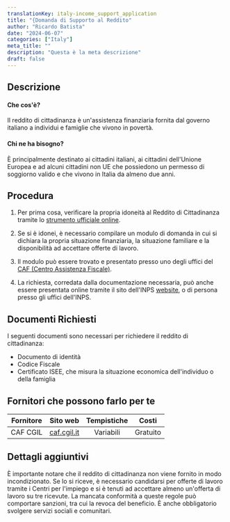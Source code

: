 ```yaml
---
translationKey: italy-income_support_application
title: "{Domanda di Supporto al Reddito"
author: "Ricardo Batista"
date: "2024-06-07"
categories: ["Italy"]
meta_title: ""
description: "Questa è la meta descrizione"
draft: false
---
```


## Descrizione
#### Che cos'è?
Il reddito di cittadinanza è un'assistenza finanziaria fornita dal governo italiano a individui e famiglie che vivono in povertà.

#### Chi ne ha bisogno?
È principalmente destinato ai cittadini italiani, ai cittadini dell'Unione Europea e ad alcuni cittadini non UE che possiedono un permesso di soggiorno valido e che vivono in Italia da almeno due anni.

## Procedura

1. Per prima cosa, verificare la propria idoneità al Reddito di Cittadinanza tramite lo [strumento ufficiale online](https://www.reddit.com/r/italy/).

2. Se si è idonei, è necessario compilare un modulo di domanda in cui si dichiara la propria situazione finanziaria, la situazione familiare e la disponibilità ad accettare offerte di lavoro.

3. Il modulo può essere trovato e presentato presso uno degli uffici del [CAF (Centro Assistenza Fiscale)](https://www.caf.cgil.it/).

4. La richiesta, corredata dalla documentazione necessaria, può anche essere presentata online tramite il sito dell'INPS [website](https://www.inps.it), o di persona presso gli uffici dell'INPS.

## Documenti Richiesti

I seguenti documenti sono necessari per richiedere il reddito di cittadinanza:

- Documento di identità
- Codice Fiscale
- Certificato ISEE, che misura la situazione economica dell'individuo o della famiglia

## Fornitori che possono farlo per te

| Fornitore      |     Sito web    |     Tempistiche    |       Costi     |
| --------------- | --------------- |  :-------------: | :-------------: |
| CAF CGIL       |  [caf.cgil.it](https://www.caf.cgil.it/)       |      Variabili      |        Gratuito       |

## Dettagli aggiuntivi

È importante notare che il reddito di cittadinanza non viene fornito in modo incondizionato. Se lo si riceve, è necessario candidarsi per offerte di lavoro tramite i Centri per l'impiego e si è tenuti ad accettare almeno un'offerta di lavoro su tre ricevute. La mancata conformità a queste regole può comportare sanzioni, tra cui la revoca del beneficio. È anche obbligatorio svolgere servizi sociali e comunitari.
